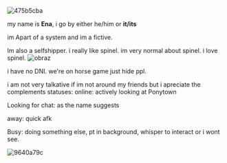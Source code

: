 ![475b5cba](https://github.com/user-attachments/assets/855a9c66-7278-4659-92c6-3b9db05cf630)

my name is **Ena**, i go by either he/him or **it/its**

im Apart of a system and im a fictive.

Im also a selfshipper. i really like spinel. im very normal about spinel. i love spinel. 
![obraz](https://github.com/user-attachments/assets/210a8a28-fffc-41a7-a0e9-efc9938be39c)

i have no DNI. we're on horse game just hide ppl.

i am not very talkative if im not around my friends but i apreciate the complements
statuses:
online: actively looking at Ponytown

Looking for chat: as the name suggests

away: quick afk

Busy: doing something else, pt in background, whisper to interact or i wont see.
 
![9640a79c](https://github.com/user-attachments/assets/c1011aea-323f-4272-a38e-31fe82455f81)




